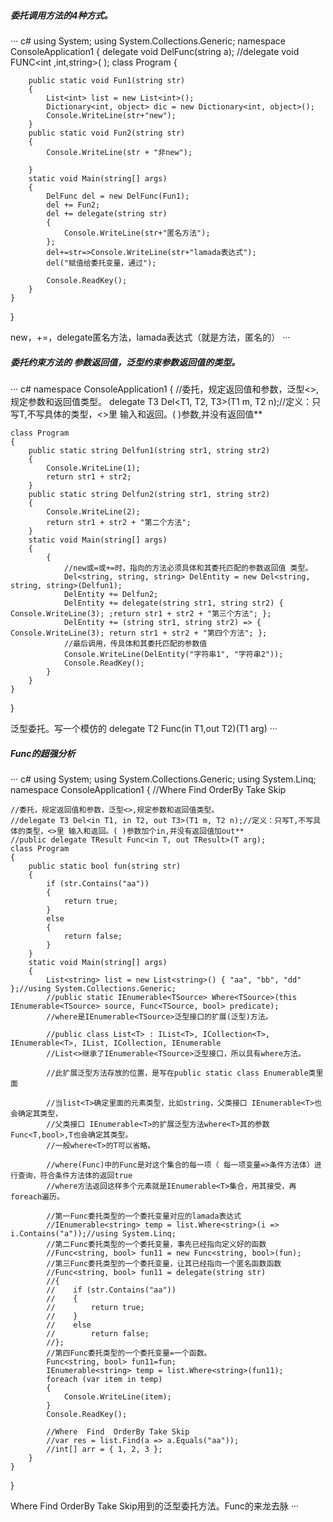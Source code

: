 ##### 委托调用方法的4种方式。
··· c#
using System;
using System.Collections.Generic;
namespace ConsoleApplication1
{
    delegate void DelFunc(string a);
    //delegate void FUNC<int ,int,string>( );
    class Program
    {
        
        public static void Fun1(string str)
        {
            List<int> list = new List<int>();
            Dictionary<int, object> dic = new Dictionary<int, object>();
            Console.WriteLine(str+"new");
        }
        public static void Fun2(string str)
        {
            Console.WriteLine(str + "非new");
         
        }
        static void Main(string[] args)
        {
            DelFunc del = new DelFunc(Fun1);
            del += Fun2;
            del += delegate(string str)
            {
                Console.WriteLine(str+"匿名方法");
            };
            del+=str=>Console.WriteLine(str+"lamada表达式");
            del("赋值给委托变量，通过");

            Console.ReadKey();
        }
    }
}

new，+=，delegate匿名方法，lamada表达式（就是方法，匿名的）
···
##### 委托约束方法的 参数返回值，泛型约束参数返回值的类型。
··· c#
namespace ConsoleApplication1
{
    //委托，规定返回值和参数，泛型<>,规定参数和返回值类型。
    delegate T3 Del<T1, T2, T3>(T1 m, T2 n);//定义：只写T,不写具体的类型，<>里 输入和返回。( )参数,并没有返回值**

    class Program
    {
        public static string Delfun1(string str1, string str2)
        {
            Console.WriteLine(1);
            return str1 + str2;
        }
        public static string Delfun2(string str1, string str2)
        {
            Console.WriteLine(2);
            return str1 + str2 + "第二个方法";
        }
        static void Main(string[] args)
        {
            {
                //new或=或+=时，指向的方法必须具体和其委托匹配的参数返回值 类型。
                Del<string, string, string> DelEntity = new Del<string, string, string>(Delfun1);
                DelEntity += Delfun2;
                DelEntity += delegate(string str1, string str2) { Console.WriteLine(3); ;return str1 + str2 + "第三个方法"; };
                DelEntity += (string str1, string str2) => { Console.WriteLine(3); return str1 + str2 + "第四个方法"; };
                //最后调用，传具体和其委托匹配的参数值
                Console.WriteLine(DelEntity("字符串1", "字符串2"));
                Console.ReadKey();
            }
        }
    }
}

泛型委托。写一个模仿的 delegate T2 Func(in T1,out T2)(T1 arg)
···
##### Func的超强分析
··· c#
using System;
using System.Collections.Generic;
using System.Linq;
namespace ConsoleApplication1
{
    //Where  Find  OrderBy Take Skip

    //委托，规定返回值和参数，泛型<>,规定参数和返回值类型。
    //delegate T3 Del<in T1, in T2, out T3>(T1 m, T2 n);//定义：只写T,不写具体的类型，<>里 输入和返回。( )参数加个in,并没有返回值加out**
    //public delegate TResult Func<in T, out TResult>(T arg);
    class Program
    {
        public static bool fun(string str)
        {
            if (str.Contains("aa"))
            {
                return true;
            }
            else
            {
                return false;
            }
        }
        static void Main(string[] args)
        {
            List<string> list = new List<string>() { "aa", "bb", "dd" };//using System.Collections.Generic;
            //public static IEnumerable<TSource> Where<TSource>(this IEnumerable<TSource> source, Func<TSource, bool> predicate);
            //where是IEnumerable<TSource>泛型接口的扩展(泛型)方法。

            //public class List<T> : IList<T>, ICollection<T>, IEnumerable<T>, IList, ICollection, IEnumerable
            //List<>继承了IEnumerable<TSource>泛型接口，所以具有where方法。

            //此扩展泛型方法存放的位置，是写在public static class Enumerable类里面

            //当list<T>确定里面的元素类型，比如string，父类接口 IEnumerable<T>也会确定其类型，
            //父类接口 IEnumerable<T>的扩展泛型方法where<T>其的参数Func<T,bool>,T也会确定其类型。
            //一般where<T>的T可以省略。

            //where(Func)中的Func是对这个集合的每一项（ 每一项变量=>条件方法体）进行查询，符合条件方法体的返回true
            //where方法返回这样多个元素就是IEnumerable<T>集合，用其接受，再foreach遍历。

            //第一Func委托类型的一个委托变量对应的lamada表达式
            //IEnumerable<string> temp = list.Where<string>(i => i.Contains("a"));//using System.Linq; 
            //第二Func委托类型的一个委托变量，事先已经指向定义好的函数
            //Func<string, bool> fun11 = new Func<string, bool>(fun);
            //第三Func委托类型的一个委托变量，让其已经指向一个匿名函数函数
            //Func<string, bool> fun11 = delegate(string str)
            //{
            //    if (str.Contains("aa"))
            //    {
            //        return true;
            //    }
            //    else
            //        return false;
            //};
            //第四Func委托类型的一个委托变量=一个函数。
            Func<string, bool> fun11=fun;
            IEnumerable<string> temp = list.Where<string>(fun11);
            foreach (var item in temp)
            {
                Console.WriteLine(item);
            }
            Console.ReadKey();

            //Where  Find  OrderBy Take Skip
            //var res = list.Find(a => a.Equals("aa"));
            //int[] arr = { 1, 2, 3 };
        }
    }
}

Where Find OrderBy Take Skip用到的泛型委托方法。Func的来龙去脉
···
   
